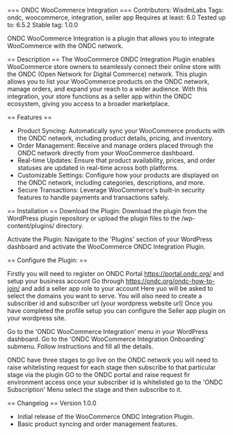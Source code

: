 === ONDC WooCommerce Integration ===
Contributors: WisdmLabs
Tags: ondc, woocommerce, integration, seller app
Requires at least: 6.0
Tested up to: 6.5.2
Stable tag: 1.0.0

ONDC WooCommerce Integration is a plugin that allows you to integrate WooCommerce with the ONDC network.

 ==  Description ==
The WooCommerce ONDC Integration Plugin enables WooCommerce store owners to seamlessly connect their online store with the ONDC (Open Network for Digital Commerce) network. This plugin allows you to list your WooCommerce products on the ONDC network, manage orders, and expand your reach to a wider audience. With this integration, your store functions as a seller app within the ONDC ecosystem, giving you access to a broader marketplace.

== Features ==
* Product Syncing: Automatically sync your WooCommerce products with the ONDC network, including product details, pricing, and inventory.
* Order Management: Receive and manage orders placed through the ONDC network directly from your WooCommerce dashboard.
* Real-time Updates: Ensure that product availability, prices, and order statuses are updated in real-time across both platforms.
* Customizable Settings: Configure how your products are displayed on the ONDC network, including categories, descriptions, and more.
* Secure Transactions: Leverage WooCommerce's built-in security features to handle payments and transactions safely.

== Installation ==
Download the Plugin: Download the plugin from the WordPress plugin repository or upload the plugin files to the /wp-content/plugins/ directory.

Activate the Plugin: Navigate to the 'Plugins' section of your WordPress dashboard and activate the WooCommerce ONDC Integration Plugin.

== Configure the Plugin: ==

Firstly you will need to register on ONDC Portal https://portal.ondc.org/ and setup your business account
Go through https://ondc.org/ondc-how-to-join/ and add a seller app role to your account
Here yuo will be asked to select the domains you want to serve.
You will also need to create a subscriber id and subscriber url (your wordpress website url)
Once you have completed the profile setup you can configure the Seller app plugin on your wordpress site.

Go to the 'ONDC WooCommerce  Integration' menu in your WordPress dashboard.
Go to the 'ONDC WooCommerce Integration Onboarding' submenu.
Follow instructions and fill all the details.

ONDC have three stages to go live on the ONDC network
you will need to raise whitelisting request for each stage then subscribe to that particular stage via the plugin
GO to the ONDC portal and raise request fir environment access
once your subscriber id is whitelisted go to the 'ONDC Subscription' Menu select the stage and then subscribe to it.

== Changelog ==
Version 1.0.0
* Initial release of the WooCommerce ONDC Integration Plugin.
* Basic product syncing and order management features.
